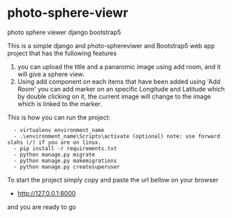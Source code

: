 # photo-sphere-viewr
photo sphere viewer django bootstrap5

This is a simple django and photo-sphereviwer and Bootstrap5 web app project that has the fullowing features
1. you can upload the title and a panaromic image using add room, and it will give a sphere view.
2. Using add component on each items that have been added using 'Add Room' you can add marker on an specific 
   Longitude and Latitude which by double clicking on it, the current image will change to the image which is linked to the marker.


This is how you can run the project:
      
      - virtualenv environment_name
      - .\environment_name\Scripts\activate (optional) note: use forward slahs (/) if you are on linux.
      - pip install -r requirements.txt
      - python manage.py migrate
      - python manage.py makemigrations
      - python manage.py createsuperuser

To start the project simply copy and paste the url bellow on your browser
- http://127.0.0.1:8000

and you are ready to go
